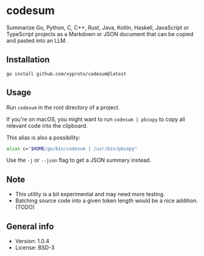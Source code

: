 # codesum

Summarize Go, Python, C, C++, Rust, Java, Kotlin, Haskell, JavaScript or TypeScript  projects as a Markdown or JSON document that can be copied and pasted into an LLM.

## Installation

    go install github.com/xyproto/codesum@latest

## Usage

Run `codesum` in the root directory of a project.

If you're on macOS, you might want to run `codesum | pbcopy` to copy all relevant code into the clipboard.

This alias is also a possibility:

```bash
alias c="$HOME/go/bin/codesum | /usr/bin/pbcopy"
```

Use the `-j` or `--json` flag to get a JSON summary instead.

## Note

* This utility is a bit experimental and may need more testing.
* Batching source code into a given token length would be a nice addition. (TODO)

## General info

* Version: 1.0.4
* License: BSD-3
